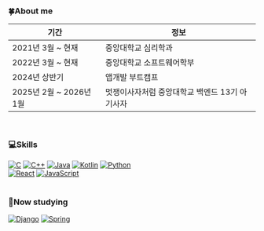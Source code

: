 ### 🍀About me
| 기간 | 정보 |
|------|------|
| 2021년 3월 ~ 현재 | 중앙대학교 심리학과 |
| 2022년 3월 ~ 현재 | 중앙대학교 소프트웨어학부 |
| 2024년 상반기 | 앱개발 부트캠프 |
| 2025년 2월 ~ 2026년 1월 | 멋쟁이사자처럼 중앙대학교 백엔드 13기 아기사자 |
<br>


### 💻Skills
[![C](https://img.shields.io/badge/C-A8B9CC?style=for-the-badge&logo=c&logoColor=white)]()
[![C++](https://img.shields.io/badge/C++-00599C?style=for-the-badge&logo=c%2B%2B&logoColor=white)]()
[![Java](https://img.shields.io/badge/Java-ED8B00?style=for-the-badge&logo=java&logoColor=white)]()
[![Kotlin](https://img.shields.io/badge/Kotlin-0095D5?style=for-the-badge&logo=kotlin&logoColor=white)]()
[![Python](https://img.shields.io/badge/Python-3776AB?style=for-the-badge&logo=python&logoColor=white)]()
<br>
[![React](https://img.shields.io/badge/React-61DAFB?style=for-the-badge&logo=react&logoColor=white)]()
[![JavaScript](https://img.shields.io/badge/JavaScript-F7DF1E?style=for-the-badge&logo=javascript&logoColor=white)]()
<br>
<br>

### 📖Now studying
[![Django](https://img.shields.io/badge/Django-092E20?style=for-the-badge&logo=django&logoColor=white)]()
[![Spring](https://img.shields.io/badge/Spring-6DB33F?style=for-the-badge&logo=spring&logoColor=white)]()


<!--
**ji-circle/ji-circle** is a ✨ _special_ ✨ repository because its `README.md` (this file) appears on your GitHub profile.

Here are some ideas to get you started:

- 🔭 I’m currently working on ...
- 🌱 I’m currently learning ...
- 👯 I’m looking to collaborate on ...
- 🤔 I’m looking for help with ...
- 💬 Ask me about ...
- 📫 How to reach me: ...
- 😄 Pronouns: ...
- ⚡ Fun fact: ...
-->
